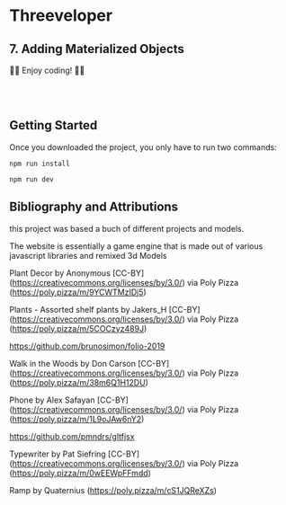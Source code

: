 # Threeveloper

## 7. Adding Materialized Objects



👩‍💻 Enjoy coding! 👨‍💻

<br/><br/>

## Getting Started

Once you downloaded the project, you only have to run two commands:

```
npm run install
```

```
npm run dev
```



## Bibliography and Attributions

this project was based a buch of different projects and models.

The website is essentially a game engine that is made out of various javascript libraries and remixed 3d Models

Plant Decor by Anonymous [CC-BY] (https://creativecommons.org/licenses/by/3.0/) via Poly Pizza (https://poly.pizza/m/9YCWTMzIDj5)

Plants - Assorted shelf plants by Jakers_H [CC-BY] (https://creativecommons.org/licenses/by/3.0/) via Poly Pizza (https://poly.pizza/m/5COCzyz489J)

https://github.com/brunosimon/folio-2019

Walk in the Woods by Don Carson [CC-BY] (https://creativecommons.org/licenses/by/3.0/) via Poly Pizza (https://poly.pizza/m/38m6Q1H12DU)

Phone by Alex Safayan [CC-BY] (https://creativecommons.org/licenses/by/3.0/) via Poly Pizza (https://poly.pizza/m/1L9oJAw6nY2)

 https://github.com/pmndrs/gltfjsx 

Typewriter by Pat Siefring [CC-BY] (https://creativecommons.org/licenses/by/3.0/) via Poly Pizza (https://poly.pizza/m/0wEEWpFFmdd)

Ramp by Quaternius (https://poly.pizza/m/cS1JQReXZs)